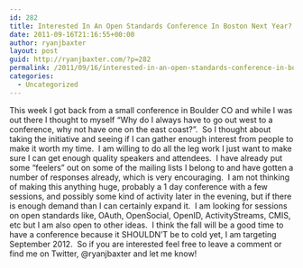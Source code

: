 ```yaml
---
id: 282
title: Interested In An Open Standards Conference In Boston Next Year?
date: 2011-09-16T21:16:55+00:00
author: ryanjbaxter
layout: post
guid: http://ryanjbaxter.com/?p=282
permalink: /2011/09/16/interested-in-an-open-standards-conference-in-boston-next-year/
categories:
  - Uncategorized
---
```

This week I got back from a small conference in Boulder CO and while I was out there I thought to myself &#8220;Why do I always have to go out west to a conference, why not have one on the east coast?&#8221;.  So I thought about taking the initiative and seeing if I can gather enough interest from people to make it worth my time.  I am willing to do all the leg work I just want to make sure I can get enough quality speakers and attendees.  I have already put some &#8220;feelers&#8221; out on some of the mailing lists I belong to and have gotten a number of responses already, which is very encouraging.  I am not thinking of making this anything huge, probably a 1 day conference with a few sessions, and possibly some kind of activity later in the evening, but if there is enough demand than I can certainly expand it.  I am looking for sessions on open standards like, OAuth, OpenSocial, OpenID, ActivityStreams, CMIS, etc but I am also open to other ideas.  I think the fall will be a good time to have a conference because it SHOULDN&#8217;T be to cold yet, I am targeting September 2012.  So if you are interested feel free to leave a comment or find me on Twitter, @ryanjbaxter and let me know!